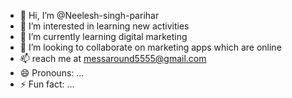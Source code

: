 - 👋 Hi, I’m @Neelesh-singh-parihar
- 👀 I’m interested in learning new activities
- 🌱 I’m currently learning digital marketing
- 💞️ I’m looking to collaborate on marketing apps which are online
- 📫 reach me at messaround5555@gmail.com
- 😄 Pronouns: ...
- ⚡ Fun fact: ...

<!---
Neelesh150595/Neelesh150595 is a ✨ special ✨ repository because its `README.md` (this file) appears on your GitHub profile.
You can click the Preview link to take a look at your changes.
--->
